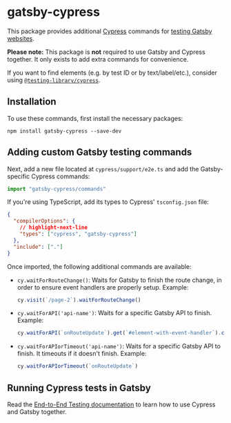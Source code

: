 # gatsby-cypress

This package provides additional [Cypress](https://cypress.io/) commands for [testing Gatsby websites](https://www.gatsbyjs.com/docs/how-to/testing/end-to-end-testing/).

**Please note:** This package is **not** required to use Gatsby and Cypress together. It only exists to add extra commands for convenience.

If you want to find elements (e.g. by test ID or by text/label/etc.), consider using [`@testing-library/cypress`](https://github.com/testing-library/cypress-testing-library).

## Installation

To use these commands, first install the necessary packages:

```shell
npm install gatsby-cypress --save-dev
```

## Adding custom Gatsby testing commands

Next, add a new file located at `cypress/support/e2e.ts` and add the Gatsby-specific Cypress commands:

```ts:title=cypress/support/e2e.ts
import "gatsby-cypress/commands"
```

If you're using TypeScript, add its types to Cypress' `tsconfig.json` file:

```json:title=cypress/tsconfig.json
{
  "compilerOptions": {
    // highlight-next-line
    "types": ["cypress", "gatsby-cypress"]
  },
  "include": ["."]
}
```

Once imported, the following additional commands are available:

- `cy.waitForRouteChange()`: Waits for Gatsby to finish the route change, in
  order to ensure event handlers are properly setup. Example:

  ```js
  cy.visit(`/page-2`).waitForRouteChange()
  ```

- `cy.waitForAPI('api-name')`: Waits for a specific Gatsby API to finish. Example:

  ```js
  cy.waitForAPI(`onRouteUpdate`).get(`#element-with-event-handler`).click()
  ```

- `cy.waitForAPIorTimeout('api-name')`: Waits for a specific Gatsby API to finish. It timeouts if it doesn't finish. Example:

  ```js
  cy.waitForAPIorTimeout(`onRouteUpdate`)
  ```

## Running Cypress tests in Gatsby

Read the [End-to-End Testing documentation](https://www.gatsbyjs.com/docs/how-to/testing/end-to-end-testing/) to learn how to use Cypress and Gatsby together.
